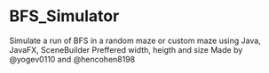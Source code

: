 # BFS_Simulator
Simulate a run of BFS in a random maze or custom maze using Java, JavaFX, SceneBuilder
Preffered width, heigth and size
Made by @yogev0110 and @hencohen8198
